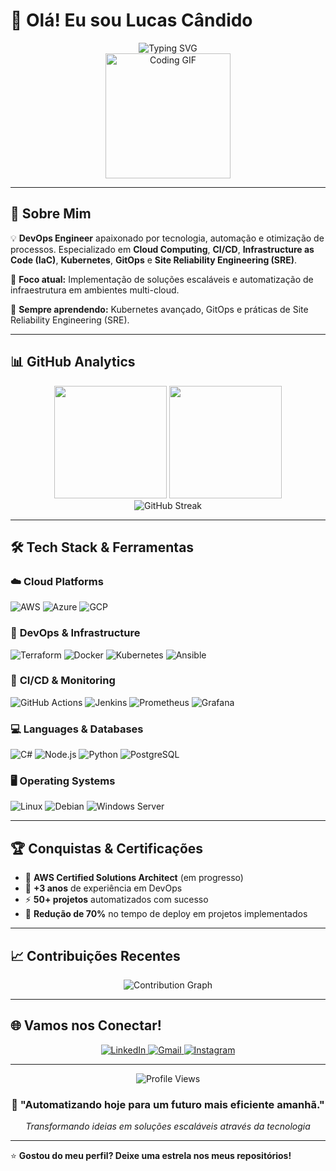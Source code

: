 # 👋 Olá! Eu sou Lucas Cândido

<div align="center">
  <img src="https://readme-typing-svg.herokuapp.com?font=Fira+Code&size=22&duration=3000&pause=1000&color=00D9FF&center=true&vCenter=true&width=600&lines=DevOps+Engineer+%7C+Cloud+Specialist;Automatizando+processos+e+infraestrutura;Apaixonado+por+tecnologia+e+inovação" alt="Typing SVG" />
</div>

<div align="center">
  <img height="200" src="https://media.giphy.com/media/M9gbBd9nbDrOTu1Mqx/giphy.gif" alt="Coding GIF" />
</div>

---

## 🚀 Sobre Mim

💡 **DevOps Engineer** apaixonado por tecnologia, automação e otimização de processos. Especializado em **Cloud Computing**, **CI/CD**, **Infrastructure as Code (IaC)**, **Kubernetes**, **GitOps** e **Site Reliability Engineering (SRE)**.

🎯 **Foco atual:** Implementação de soluções escaláveis e automatização de infraestrutura em ambientes multi-cloud.

🌱 **Sempre aprendendo:** Kubernetes avançado, GitOps e práticas de Site Reliability Engineering (SRE).

---

## 📊 GitHub Analytics

<div align="center">
  <img height="180em" src="https://github-readme-stats.vercel.app/api?username=lucasbehrooz&show_icons=true&theme=tokyonight&include_all_commits=true&count_private=true&hide_border=true"/>
  <img height="180em" src="https://github-readme-stats.vercel.app/api/top-langs/?username=lucasbehrooz&layout=compact&langs_count=8&theme=tokyonight&hide_border=true"/>
</div>

<div align="center">
  <img src="https://github-readme-streak-stats.herokuapp.com/?user=lucasbehrooz&theme=tokyonight&hide_border=true" alt="GitHub Streak" />
</div>

---

## 🛠️ Tech Stack & Ferramentas

### ☁️ **Cloud Platforms**
<div>
  <img src="https://img.shields.io/badge/AWS-FF9900?style=for-the-badge&logo=amazon-aws&logoColor=white" alt="AWS"/>
  <img src="https://img.shields.io/badge/Microsoft_Azure-0078D4?style=for-the-badge&logo=microsoft-azure&logoColor=white" alt="Azure"/>
  <img src="https://img.shields.io/badge/Google_Cloud-4285F4?style=for-the-badge&logo=google-cloud&logoColor=white" alt="GCP"/>
</div>

### 🔧 **DevOps & Infrastructure**
<div>
  <img src="https://img.shields.io/badge/Terraform-623CE4?style=for-the-badge&logo=terraform&logoColor=white" alt="Terraform"/>
  <img src="https://img.shields.io/badge/Docker-2496ED?style=for-the-badge&logo=docker&logoColor=white" alt="Docker"/>
  <img src="https://img.shields.io/badge/Kubernetes-326CE5?style=for-the-badge&logo=kubernetes&logoColor=white" alt="Kubernetes"/>
  <img src="https://img.shields.io/badge/Ansible-EE0000?style=for-the-badge&logo=ansible&logoColor=white" alt="Ansible"/>
</div>

### 🚀 **CI/CD & Monitoring**
<div>
  <img src="https://img.shields.io/badge/GitHub_Actions-2088FF?style=for-the-badge&logo=github-actions&logoColor=white" alt="GitHub Actions"/>
  <img src="https://img.shields.io/badge/Jenkins-D24939?style=for-the-badge&logo=jenkins&logoColor=white" alt="Jenkins"/>
  <img src="https://img.shields.io/badge/Prometheus-E6522C?style=for-the-badge&logo=prometheus&logoColor=white" alt="Prometheus"/>
  <img src="https://img.shields.io/badge/Grafana-F46800?style=for-the-badge&logo=grafana&logoColor=white" alt="Grafana"/>
</div>

### 💻 **Languages & Databases**
<div>
  <img src="https://img.shields.io/badge/C%23-239120?style=for-the-badge&logo=c-sharp&logoColor=white" alt="C#"/>
  <img src="https://img.shields.io/badge/Node.js-339933?style=for-the-badge&logo=nodedotjs&logoColor=white" alt="Node.js"/>
  <img src="https://img.shields.io/badge/Python-3776AB?style=for-the-badge&logo=python&logoColor=white" alt="Python"/>
  <img src="https://img.shields.io/badge/PostgreSQL-316192?style=for-the-badge&logo=postgresql&logoColor=white" alt="PostgreSQL"/>
</div>

### 🖥️ **Operating Systems**
<div>
  <img src="https://img.shields.io/badge/Linux-FCC624?style=for-the-badge&logo=linux&logoColor=black" alt="Linux"/>
  <img src="https://img.shields.io/badge/Debian-A81D33?style=for-the-badge&logo=debian&logoColor=white" alt="Debian"/>
  <img src="https://img.shields.io/badge/Windows_Server-0078D6?style=for-the-badge&logo=windows&logoColor=white" alt="Windows Server"/>
</div>

---

## 🏆 Conquistas & Certificações

- 🎯 **AWS Certified Solutions Architect** (em progresso)
- 🚀 **+3 anos** de experiência em DevOps
- ⚡ **50+ projetos** automatizados com sucesso
- 🔧 **Redução de 70%** no tempo de deploy em projetos implementados

---

## 📈 Contribuições Recentes

<div align="center">
  <img src="https://github-readme-activity-graph.vercel.app/graph?username=lucasbehrooz&theme=tokyo-night&hide_border=true" alt="Contribution Graph"/>
</div>

---

## 🌐 Vamos nos Conectar!

<div align="center">
  <a href="https://www.linkedin.com/in/lucasbehrooz/" target="_blank">
    <img src="https://img.shields.io/badge/LinkedIn-0077B5?style=for-the-badge&logo=linkedin&logoColor=white" alt="LinkedIn"/>
  </a>
  <a href="mailto:lucascandidoaraujo13@gmail.com">
    <img src="https://img.shields.io/badge/Gmail-D14836?style=for-the-badge&logo=gmail&logoColor=white" alt="Gmail"/>
  </a>
  <a href="https://www.instagram.com/lucasbehrooz/" target="_blank">
    <img src="https://img.shields.io/badge/Instagram-E4405F?style=for-the-badge&logo=instagram&logoColor=white" alt="Instagram"/>
  </a>
</div>

---

<div align="center">
  <img src="https://komarev.com/ghpvc/?username=lucasbehrooz&color=blue&style=flat-square&label=Profile+Views" alt="Profile Views"/>
</div>

<div align="center">
  <h3>💭 "Automatizando hoje para um futuro mais eficiente amanhã."</h3>
  <p><em>Transformando ideias em soluções escaláveis através da tecnologia</em></p>
</div>

---

⭐ **Gostou do meu perfil? Deixe uma estrela nos meus repositórios!**

